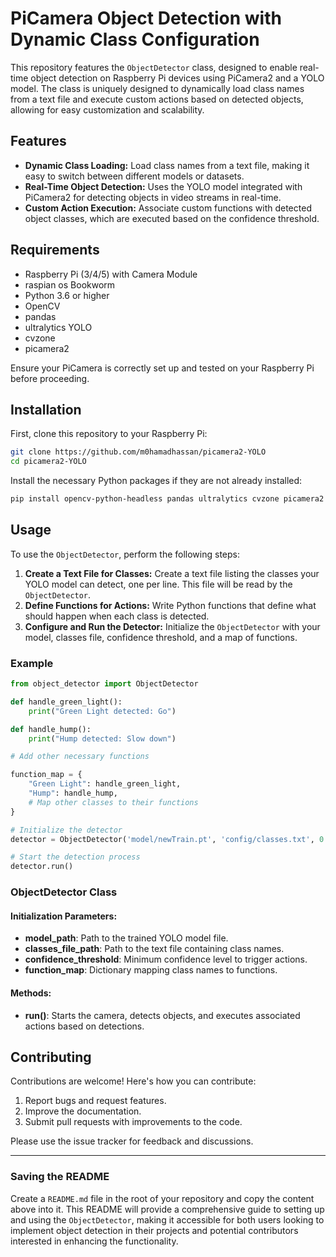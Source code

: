 # PiCamera Object Detection with Dynamic Class Configuration

This repository features the `ObjectDetector` class, designed to enable real-time object detection on Raspberry Pi devices using PiCamera2 and a YOLO model. The class is uniquely designed to dynamically load class names from a text file and execute custom actions based on detected objects, allowing for easy customization and scalability.

## Features

- **Dynamic Class Loading:** Load class names from a text file, making it easy to switch between different models or datasets.
- **Real-Time Object Detection:** Uses the YOLO model integrated with PiCamera2 for detecting objects in video streams in real-time.
- **Custom Action Execution:** Associate custom functions with detected object classes, which are executed based on the confidence threshold.

## Requirements

- Raspberry Pi (3/4/5) with Camera Module
- raspian os Bookworm
- Python 3.6 or higher
- OpenCV
- pandas
- ultralytics YOLO
- cvzone
- picamera2

Ensure your PiCamera is correctly set up and tested on your Raspberry Pi before proceeding.

## Installation

First, clone this repository to your Raspberry Pi:

```bash
git clone https://github.com/m0hamadhassan/picamera2-YOLO
cd picamera2-YOLO
```

Install the necessary Python packages if they are not already installed:

```bash
pip install opencv-python-headless pandas ultralytics cvzone picamera2
```

## Usage

To use the `ObjectDetector`, perform the following steps:

1. **Create a Text File for Classes:** Create a text file listing the classes your YOLO model can detect, one per line. This file will be read by the `ObjectDetector`.
2. **Define Functions for Actions:** Write Python functions that define what should happen when each class is detected.
3. **Configure and Run the Detector:** Initialize the `ObjectDetector` with your model, classes file, confidence threshold, and a map of functions.

### Example

```python
from object_detector import ObjectDetector

def handle_green_light():
    print("Green Light detected: Go")

def handle_hump():
    print("Hump detected: Slow down")

# Add other necessary functions

function_map = {
    "Green Light": handle_green_light,
    "Hump": handle_hump,
    # Map other classes to their functions
}

# Initialize the detector
detector = ObjectDetector('model/newTrain.pt', 'config/classes.txt', 0.8, function_map)

# Start the detection process
detector.run()
```

### ObjectDetector Class

#### Initialization Parameters:

- **model_path**: Path to the trained YOLO model file.
- **classes_file_path**: Path to the text file containing class names.
- **confidence_threshold**: Minimum confidence level to trigger actions.
- **function_map**: Dictionary mapping class names to functions.

#### Methods:

- **run()**: Starts the camera, detects objects, and executes associated actions based on detections.

## Contributing

Contributions are welcome! Here's how you can contribute:

1. Report bugs and request features.
2. Improve the documentation.
3. Submit pull requests with improvements to the code.

Please use the issue tracker for feedback and discussions.

---

### Saving the README

Create a `README.md` file in the root of your repository and copy the content above into it. This README will provide a comprehensive guide to setting up and using the `ObjectDetector`, making it accessible for both users looking to implement object detection in their projects and potential contributors interested in enhancing the functionality.
